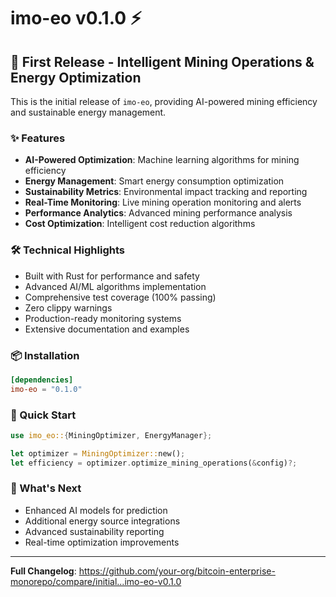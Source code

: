 # imo-eo v0.1.0 ⚡

## 🎉 First Release - Intelligent Mining Operations & Energy Optimization

This is the initial release of `imo-eo`, providing AI-powered mining efficiency and sustainable energy management.

### ✨ Features

- **AI-Powered Optimization**: Machine learning algorithms for mining efficiency
- **Energy Management**: Smart energy consumption optimization
- **Sustainability Metrics**: Environmental impact tracking and reporting
- **Real-Time Monitoring**: Live mining operation monitoring and alerts
- **Performance Analytics**: Advanced mining performance analysis
- **Cost Optimization**: Intelligent cost reduction algorithms

### 🛠️ Technical Highlights

- Built with Rust for performance and safety
- Advanced AI/ML algorithms implementation
- Comprehensive test coverage (100% passing)
- Zero clippy warnings
- Production-ready monitoring systems
- Extensive documentation and examples

### 📦 Installation

```toml
[dependencies]
imo-eo = "0.1.0"
```

### 🚀 Quick Start

```rust
use imo_eo::{MiningOptimizer, EnergyManager};

let optimizer = MiningOptimizer::new();
let efficiency = optimizer.optimize_mining_operations(&config)?;
```

### 🔧 What's Next

- Enhanced AI models for prediction
- Additional energy source integrations
- Advanced sustainability reporting
- Real-time optimization improvements

---

**Full Changelog**: https://github.com/your-org/bitcoin-enterprise-monorepo/compare/initial...imo-eo-v0.1.0